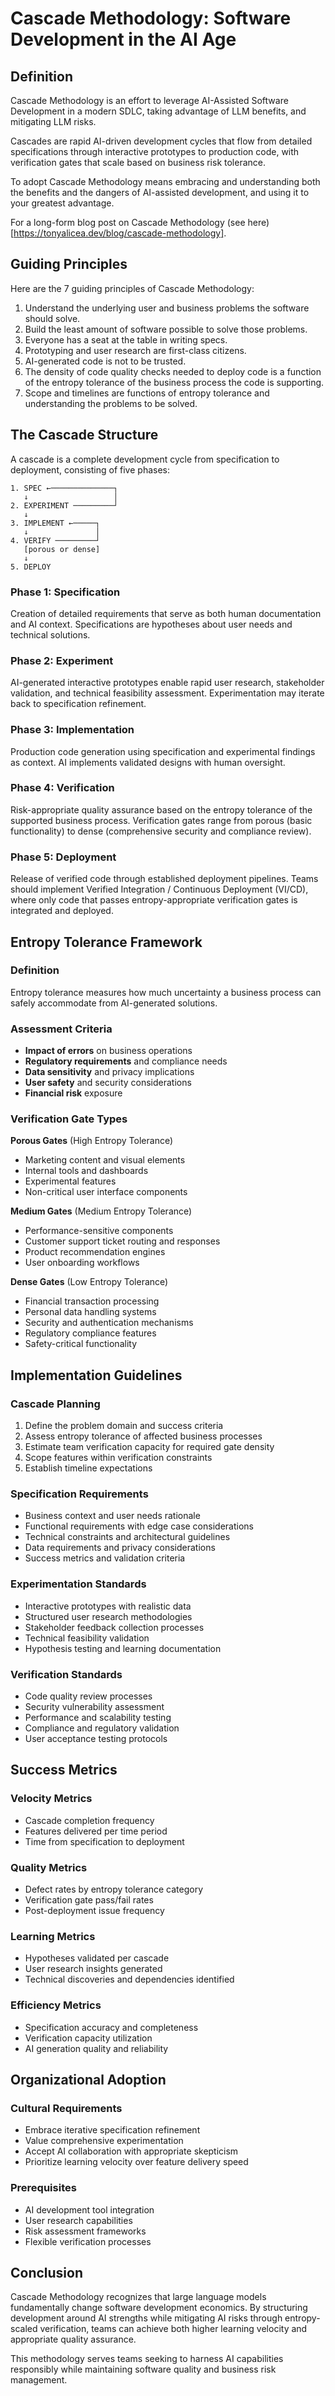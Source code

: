 # Cascade Methodology: Software Development in the AI Age

## Definition

Cascade Methodology is an effort to leverage AI-Assisted Software Development in a modern SDLC, taking advantage of LLM benefits, and mitigating LLM risks.

Cascades are rapid AI-driven development cycles that flow from detailed specifications through interactive prototypes to production code, with verification gates that scale based on business risk tolerance.

To adopt Cascade Methodology means embracing and understanding both the benefits and the dangers of AI-assisted development, and using it to your greatest advantage.

For a long-form blog post on Cascade Methodology (see here)[https://tonyalicea.dev/blog/cascade-methodology].

## Guiding Principles

Here are the 7 guiding principles of Cascade Methodology:
1. Understand the underlying user and business problems the software should solve.
1. Build the least amount of software possible to solve those problems.
1. Everyone has a seat at the table in writing specs.
1. Prototyping and user research are first-class citizens.
1. AI-generated code is not to be trusted.
1. The density of code quality checks needed to deploy code is a function of the entropy tolerance of the business process the code is supporting.
1. Scope and timelines are functions of entropy tolerance and understanding the problems to be solved.

## The Cascade Structure

A cascade is a complete development cycle from specification to deployment, consisting of five phases:

```
1. SPEC ←──────────────┐
   ↓                   │
2. EXPERIMENT ─────────┘
   ↓
3. IMPLEMENT ←─────┐
   ↓               │
4. VERIFY ─────────┘
   [porous or dense]
   ↓
5. DEPLOY
```

### Phase 1: Specification
Creation of detailed requirements that serve as both human documentation and AI context. Specifications are hypotheses about user needs and technical solutions.

### Phase 2: Experiment
AI-generated interactive prototypes enable rapid user research, stakeholder validation, and technical feasibility assessment. Experimentation may iterate back to specification refinement.

### Phase 3: Implementation
Production code generation using specification and experimental findings as context. AI implements validated designs with human oversight.

### Phase 4: Verification
Risk-appropriate quality assurance based on the entropy tolerance of the supported business process. Verification gates range from porous (basic functionality) to dense (comprehensive security and compliance review).

### Phase 5: Deployment
Release of verified code through established deployment pipelines. Teams should implement Verified Integration / Continuous Deployment (VI/CD), where only code that passes entropy-appropriate verification gates is integrated and deployed.

## Entropy Tolerance Framework

### Definition
Entropy tolerance measures how much uncertainty a business process can safely accommodate from AI-generated solutions.

### Assessment Criteria
- **Impact of errors** on business operations
- **Regulatory requirements** and compliance needs
- **Data sensitivity** and privacy implications
- **User safety** and security considerations
- **Financial risk** exposure

### Verification Gate Types

**Porous Gates** (High Entropy Tolerance)
- Marketing content and visual elements
- Internal tools and dashboards
- Experimental features
- Non-critical user interface components

**Medium Gates** (Medium Entropy Tolerance)
- Performance-sensitive components
- Customer support ticket routing and responses
- Product recommendation engines
- User onboarding workflows

**Dense Gates** (Low Entropy Tolerance)
- Financial transaction processing
- Personal data handling systems
- Security and authentication mechanisms
- Regulatory compliance features
- Safety-critical functionality

## Implementation Guidelines

### Cascade Planning
1. Define the problem domain and success criteria
2. Assess entropy tolerance of affected business processes
3. Estimate team verification capacity for required gate density
4. Scope features within verification constraints
5. Establish timeline expectations

### Specification Requirements
- Business context and user needs rationale
- Functional requirements with edge case considerations
- Technical constraints and architectural guidelines
- Data requirements and privacy considerations
- Success metrics and validation criteria

### Experimentation Standards
- Interactive prototypes with realistic data
- Structured user research methodologies
- Stakeholder feedback collection processes
- Technical feasibility validation
- Hypothesis testing and learning documentation

### Verification Standards
- Code quality review processes
- Security vulnerability assessment
- Performance and scalability testing
- Compliance and regulatory validation
- User acceptance testing protocols

## Success Metrics

### Velocity Metrics
- Cascade completion frequency
- Features delivered per time period
- Time from specification to deployment

### Quality Metrics
- Defect rates by entropy tolerance category
- Verification gate pass/fail rates
- Post-deployment issue frequency

### Learning Metrics
- Hypotheses validated per cascade
- User research insights generated
- Technical discoveries and dependencies identified

### Efficiency Metrics
- Specification accuracy and completeness
- Verification capacity utilization
- AI generation quality and reliability

## Organizational Adoption

### Cultural Requirements
- Embrace iterative specification refinement
- Value comprehensive experimentation
- Accept AI collaboration with appropriate skepticism
- Prioritize learning velocity over feature delivery speed

### Prerequisites
- AI development tool integration
- User research capabilities
- Risk assessment frameworks
- Flexible verification processes

## Conclusion

Cascade Methodology recognizes that large language models fundamentally change software development economics. By structuring development around AI strengths while mitigating AI risks through entropy-scaled verification, teams can achieve both higher learning velocity and appropriate quality assurance.

This methodology serves teams seeking to harness AI capabilities responsibly while maintaining software quality and business risk management.
